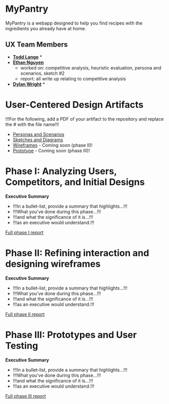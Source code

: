 # MyPantry

MyPantry is a webapp designed to help you find recipes with the ingredients you already have at home.

## UX Team Members

* **[Todd Lange](https://usabilityengineering.github.io/ux-portfolio-hugeblank/)** 
    * 
* **[Ethan Nguyen](https://usabilityengineering.github.io/ux-portfolio-ethanhn11/)** 
    * worked on: competitive analysis, heuristic evaluation, persona and scenarios, sketch #2
    * report: all write up relating to competitive analysis
* **[Dylan Wright](https://usabilityengineering.github.io/ux-portfolio-no-bugs-only-features/)** 
    * 

# User-Centered Design Artifacts
 
!!!For the following, add a PDF of your artifact to the repository and replace the # with the file name!!!
* [Personas and Scenarios](personas/)
* [Sketches and Diagrams](sketches/)
* [Wireframes](#) - Coming soon (phase II)!
* [Prototype](#) - Coming soon (phase III)!

# Phase I: Analyzing Users, Competitors, and Initial Designs

**Executive Summary**

* !!!In a bullet-list, provide a summary that highlights...!!!
* !!!What you've done during this phase...!!!
* !!!and what the significance of it is...!!!
* !!!as an executive would understand.!!!

[Full phase I report](phaseI/)

# Phase II: Refining interaction and designing wireframes

**Executive Summary**

* !!!In a bullet-list, provide a summary that highlights...!!!
* !!!What you've done during this phase...!!!
* !!!and what the significance of it is...!!!
* !!!as an executive would understand.!!!

[Full phase II report](phaseII/)

# Phase III: Prototypes and User Testing

**Executive Summary**

* !!!In a bullet-list, provide a summary that highlights...!!!
* !!!What you've done during this phase...!!!
* !!!and what the significance of it is...!!!
* !!!as an executive would understand.!!!

[Full phase III report](phaseIII/)
